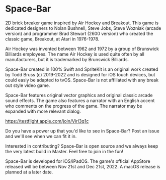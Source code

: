 # Space-Bar
2D brick breaker game inspired by Air Hockey and Breakout. This game is dedicated designers to Nolan Bushnell, Steve Jobs, Steve Wozniak (arcade version) and programmer Brad Stewart (2600 version) who created the classic game, Breakout, at Atari in 1976-1978. 

Air Hockey was invented between 1962 and 1972 by a group of Brunswick Billiards employees. The name Air Hockey is used quite often by all manufacturers, but it is trademarked by Brunswick Billiards. 

Space-Bar created in 100% Swift and SpriteKit is an original work created by Todd Bruss (c) 2019-2022 and is designed for iOS touch devices, but could easiy be adapted to tvOS. Space-Bar is not affiliated with any break out style video game.

Space-Bar features original vector graphics and original classic arcade sound effects. The game also features a narrator with an English accent who comments on the progress of the game. The narrator may be expanded with more relevant dialog.

https://testflight.apple.com/join/VirI3q1c

Do you have a power up that you'd like to see in Space-Bar? Post an issue and we'll see when we can fit it in.

Interested in contributing? Space-Bar is open source and we always keep the very latest build in Master. Feel free to join in the fun!

Space-Bar is developed for iOS/iPadOS. The game's official AppStore released will be between Nov 21st and Dec 21st, 2022. A macOS release is planned at a later date.
